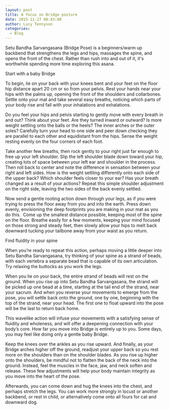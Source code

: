 ```yaml
---
layout: post
title: A focus on Bridge posture
date: 2015-11-27 08:43:00
author: Lucy Tennyson
categories:
  - Blog
---
```



Setu Bandha Sarvangasana (Bridge Pose) is a beginners/warm up backbend that strengthens the legs and hips, massages the spine, and opens the front of the chest. Rather than rush into and out of it, it's worthwhile spending more time exploring this asana.

Start with a baby Bridge

To begin, lie on your back with your knees bent and your feet on the floor hip distance apart 20 cm or so from your pelvis. Rest your hands near your hips with the palms up, opening the front of the shoulders and collarbones. Settle onto your mat and take several easy breaths, noticing which parts of your body rise and fall with your inhalations and exhalations.

Do you feel your hips and pelvis starting to gently move with every breath in and out? Think about your feet. Are they turned inward or outward? Is more weight settling onto the balls or the heels? The inner arches or the outer soles? Carefully turn your head to one side and peer down checking they are parallel to each other and equidistant from the hips. Sense the weight resting evenly on the four corners of each foot.

Take another few breaths, then rock gently to your right just far enough to free up your left shoulder. Slip the left shoulder blade down toward your hip, creating lots of space between your left ear and shoulder in the process. Then roll back to center and note the difference in sensation between your right and left sides. How is the weight settling differently onto each side of the upper back? Which shoulder feels closer to your ear? Has your breath changed as a result of your actions? Repeat this simple shoulder adjustment on the right side, leaving the two sides of the back evenly settled.

Now send a gentle rooting action down through your legs, as if you were trying to press the floor away from you and into the earth. Press down evenly, envisioning the deep footprints you are making in your mat as you do this. &nbsp;Come up the smallest distance possible, keeping most of the spine on the floor. Breathe easily for a few moments, keeping your mind focused on those strong and steady feet, then slowly allow your hips to melt back downward tucking your tailbone away from your waist as you return.

Find fluidity in your spine

When you’re ready to repeat this action, perhaps moving a little deeper into Setu Bandha Sarvangasana, try thinking of your spine as a strand of beads, with each vertebra a separate bead that is capable of its own articulation. Try relaxing the buttocks as you work the legs.

When you lie on your back, the entire strand of beads will rest on the ground. When you rise up into Setu Bandha Sarvangasana, the strand will be picked up one bead at a time, starting at the tail end of the strand, near your sacrum. And when you reverse your movements to emerge from the pose, you will settle back onto the ground, one by one, beginning with the top of the strand, near your head. The first one to float upward into the pose will be the last to return back home.

This wavelike action will infuse your movements with a satisfying sense of fluidity and wholeness, and will offer a deepening connection with your body’s core. How far you move into Bridge is entirely up to you. Some days, you may feel like doing only a gentle baby Bridge.

Keep the knees over the ankles as you rise upward. And finally, as your Bridge arches higher off the ground, readjust your upper back so you rest more on the shoulders than on the shoulder blades. As you rise up higher onto the shoulders, be mindful not to flatten the back of the neck into the ground. Instead, feel the muscles in the face, jaw, and neck soften and release. These few adjustments will help your body maintain integrity as you move into the heart of the pose.

Afterwards, you can come down and hug the knees into the chest, and perhaps stretch the legs. You can work more strongly in locust or another backbend, or rest in child, or alternatively come onto all fours for cat and downward dog.